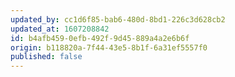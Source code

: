 ```yaml
---
updated_by: cc1d6f85-bab6-480d-8bd1-226c3d628cb2
updated_at: 1607208842
id: b4afb459-0efb-492f-9d45-889a4a2e6b6f
origin: b118820a-7f44-43e5-8b1f-6a31ef5557f0
published: false
---
```

